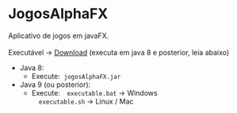 # JogosAlphaFX
Aplicativo de jogos em javaFX.<br/>
<br/>
Executável -> [Download](https://github.com/fabioalves95472/jogosAlphaFX-deploy/archive/refs/heads/app.zip) (executa em java 8 e posterior, leia abaixo)
<br/>
- Java 8:<br/>
	- Execute:&nbsp;&nbsp;`jogosAlphaFX.jar`<br/>
- Java 9 (ou posterior):<br/>
	- Execute:&emsp;`executable.bat`	-> Windows<br/>
	&emsp;`executable.sh`		-> Linux / Mac<br/>

<!-- <img src="imgs_git/dClasses.png"> -->